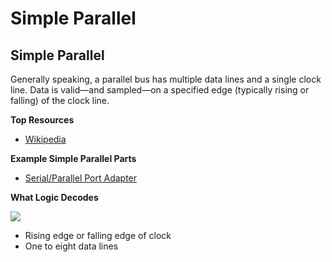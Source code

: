 # Simple Parallel

## Simple Parallel

Generally speaking, a parallel bus has multiple data lines and a single clock line. Data is valid—and sampled—on a specified edge \(typically rising or falling\) of the clock line.

**Top Resources**

* [Wikipedia](http://en.wikipedia.org/wiki/Parallel_communication)

**Example Simple Parallel Parts**

* [Serial/Parallel Port Adapter](http://www.monoprice.com/Product?seq=1&format=2&p_id=6195&CAWELAID=1329452254&catargetid=320013720000011157&cadevice=c&cagpspn=pla&gclid=CK-xhfPL-boCFQpBQgodj0IAng)

**What Logic Decodes**

[ ![](https://trello-attachments.s3.amazonaws.com/57215da0d6b19b4ab3609e8c/1501x928/d85020cddcc138d3eb640358314e2625/parallel.png) ](https://trello-attachments.s3.amazonaws.com/57215da0d6b19b4ab3609e8c/1501x928/d85020cddcc138d3eb640358314e2625/parallel.png)

* Rising edge or falling edge of clock
* One to eight data lines

